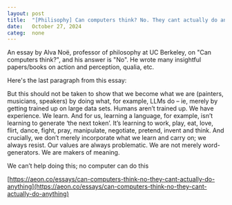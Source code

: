 ```yaml
---
layout: post
title:  "[Philisophy] Can computers think? No. They cant actually do anything. Alva Noe"
date:   October 27, 2024
categ:  none
---
```






An essay by Alva Noë, professor of philosophy at UC Berkeley, on "Can computers think?", and his answer is "No". He wrote many insightful papers/books on action and perception, qualia, etc.



Here's the last paragraph from this essay:



But this should not be taken to show that we become what we are (painters, musicians, speakers) by doing what, for example, LLMs do – ie, merely by getting trained up on large data sets. Humans aren’t trained up. We have experience. We learn. And for us, learning a language, for example, isn’t learning to generate ‘the next token’. It’s learning to work, play, eat, love, flirt, dance, fight, pray, manipulate, negotiate, pretend, invent and think. And crucially, we don’t merely incorporate what we learn and carry on; we always resist. Our values are always problematic. We are not merely word-generators. We are makers of meaning.

We can’t help doing this; no computer can do this



[https://aeon.co/essays/can-computers-think-no-they-cant-actually-do-anything](https://aeon.co/essays/can-computers-think-no-they-cant-actually-do-anything)



 

